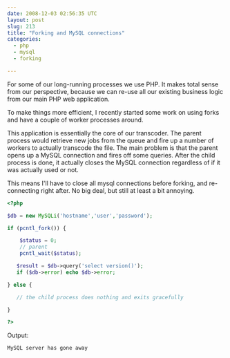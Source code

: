 ```yaml
---
date: 2008-12-03 02:56:35 UTC
layout: post
slug: 213
title: "Forking and MySQL connections"
categories:
  - php
  - mysql
  - forking

---
```

<p>For some of our long-running processes we use PHP. It makes total sense from our perspective, because we can re-use all our existing business logic from our main PHP web application.</p>

<p>To make things more efficient, I recently started some work on using forks and have a couple of worker processes around.</p>

<p>This application is essentially the core of our transcoder. The parent process would retrieve new jobs from the queue and fire up a number of workers to actually transcode the file. The main problem is that the parent opens up a MySQL connection and fires off some queries. After the child process is done, it actually closes the MySQL connection regardless of if it was actually used or not.</p>

<p>This means I'll have to close all mysql connections before forking, and re-connecting right after. No big deal, but still at least a bit annoying.</p>

```php
<?php

$db = new MySQLi('hostname','user','password');

if (pcntl_fork()) {

    $status = 0;
    // parent
    pcntl_wait($status);

   $result = $db->query('select version()');
   if ($db->error) echo $db->error;

} else {

   // the child process does nothing and exits gracefully

}

?>
```

<p>Output:</p>

```
MySQL server has gone away
```
